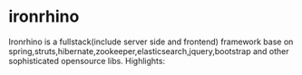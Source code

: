 ironrhino
=========
Ironrhino is a fullstack(include server side and frontend) framework base on spring,struts,hibernate,zookeeper,elasticsearch,jquery,bootstrap and other sophisticated opensource libs. Highlights:

